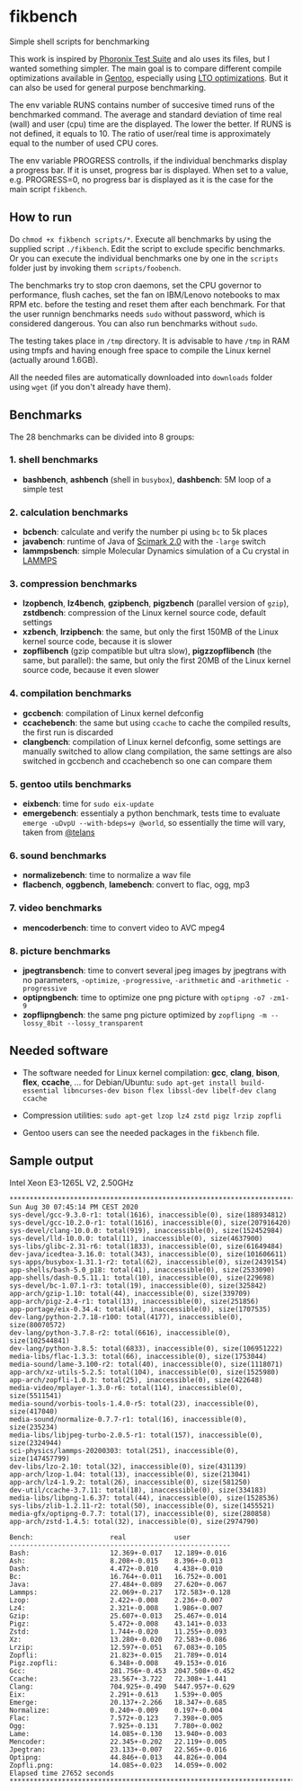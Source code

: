 # fikbench
Simple shell scripts for benchmarking

This work is inspired by [Phoronix Test Suite](https://github.com/phoronix-test-suite/phoronix-test-suite) and alo uses its files, but I wanted something simpler. The main goal is to compare different compile optimizations available in [Gentoo](https://gentoo.org/), especially using [LTO optimizations](https://github.com/InBetweenNames/gentooLTO). But it can also be used for general purpose benchmarking.

The env variable RUNS contains number of succesive timed runs of the benchmarked command. The average and standard deviation of time real (wall) and user (cpu) time are the displayed. The lower the better. If RUNS is not defined, it equals to 10. The ratio of user/real time is approximately equal to the number of used CPU cores.

The env variable PROGRESS controlls, if the individual benchmarks display a progress bar. If it is unset, progress bar is displayed. When set to a value, e.g. PROGRESS=0, no progress bar is displayed as it is the case for the main script `fikbench`.

## How to run
Do `chmod +x fikbench scripts/*`. Execute all benchmarks by using the supplied script `./fikbench`. Edit the script to exclude specific benchmarks.
Or you can execute the individual benchmarks one by one in the `scripts` folder just by invoking them `scripts/foobench`.

The benchmarks try to stop cron daemons, set the CPU governor to performance, flush caches, set the fan on IBM/Lenovo notebooks to max RPM etc. before the testing and reset them after each benchmark. For that the user runnign benchmarks needs `sudo` without password, which is considered dangerous. You can also run benchmarks without `sudo`.

The testing takes place in `/tmp` directory. It is advisable to have `/tmp` in RAM using tmpfs and having enough free space to compile the Linux kernel (actually around 1.6GB).

All the needed files are automatically downloaded into `downloads` folder using `wget` (if you don't already have them).

## Benchmarks

The 28 benchmarks can be divided into 8 groups:

### 1. shell benchmarks
- **bashbench**, **ashbench** (shell in `busybox`), **dashbench**: 5M loop of a simple test

### 2. calculation benchmarks
- **bcbench**: calculate and verify the number pi using `bc` to 5k places
- **javabench**: runtime of Java of [Scimark 2.0](https://math.nist.gov/scimark2/download_java.html) with the `-large` switch
- **lammpsbench**: simple Molecular Dynamics simulation of a Cu crystal in [LAMMPS](https://lammps.sandia.gov/)

### 3. compression benchmarks
- **lzopbench**, **lz4bench**, **gzipbench**, **pigzbench** (parallel version of `gzip`), **zstdbench**: compression of the Linux kernel source code, default settings
- **xzbench**, **lrzipbench**: the same, but only the first 150MB of the Linux kernel source code, because it is slower
- **zopflibench** (gzip compatible but ultra slow), **pigzzopflibench** (the same, but parallel): the same, but only the first 20MB of the Linux kernel source code, because it even slower

### 4. compilation benchmarks
- **gccbench**: compilation of Linux kernel defconfig
- **ccachebench**: the same but using `ccache` to cache the compiled results, the first run is discarded
- **clangbench**: compilation of Linux kernel defconfig, some settings are manually switched to allow clang compilation, the same settings are also switched in gccbench and ccachebench so one can compare them

### 5. gentoo utils benchmarks
- **eixbench**: time for `sudo eix-update`
- **emergebench**: essentialy a python benchmark, tests time to evaluate `emerge -uDvpU --with-bdeps=y @world`, so essentially the time will vary, taken from [@telans](https://github.com/InBetweenNames/gentooLTO/issues/552#issuecomment-671772521)

### 6. sound benchmarks
- **normalizebench**: time to normalize a wav file
- **flacbench**, **oggbench**, **lamebench**: convert to flac, ogg, mp3

### 7. video benchmarks
- **mencoderbench**: time to convert video to AVC mpeg4

### 8. picture benchmarks
- **jpegtransbench**: time to convert several jpeg images by jpegtrans with no parameters, `-optimize`, `-progressive`, `-arithmetic` and `-arithmetic -progressive`
- **optipngbench**: time to optimize one png picture with `optipng -o7 -zm1-9`
- **zopflipngbench**: the same png picture optimized by `zopflipng -m --lossy_8bit --lossy_transparent`

## Needed software

- The software needed for Linux kernel compilation: **gcc**, **clang**, **bison**, **flex**, **ccache**, ... for Debian/Ubuntu: `sudo apt-get install build-essential libncurses-dev bison flex libssl-dev libelf-dev clang ccache`

- Compression utilities: `sudo apt-get lzop lz4 zstd pigz lrzip zopfli`

- Gentoo users can see the needed packages in the `fikbench` file.


## Sample output
Intel Xeon E3-1265L V2, 2.50GHz
```
**************************************************************************************************************
Sun Aug 30 07:45:14 PM CEST 2020
sys-devel/gcc-9.3.0-r1: total(1616), inaccessible(0), size(188934812)
sys-devel/gcc-10.2.0-r1: total(1616), inaccessible(0), size(207916420)
sys-devel/clang-10.0.0: total(919), inaccessible(0), size(152452984)
sys-devel/lld-10.0.0: total(11), inaccessible(0), size(4637900)
sys-libs/glibc-2.31-r6: total(1833), inaccessible(0), size(61649484)
dev-java/icedtea-3.16.0: total(343), inaccessible(0), size(101606611)
sys-apps/busybox-1.31.1-r2: total(62), inaccessible(0), size(2439154)
app-shells/bash-5.0_p18: total(41), inaccessible(0), size(2533090)
app-shells/dash-0.5.11.1: total(10), inaccessible(0), size(229698)
sys-devel/bc-1.07.1-r3: total(19), inaccessible(0), size(325842)
app-arch/gzip-1.10: total(44), inaccessible(0), size(339709)
app-arch/pigz-2.4-r1: total(13), inaccessible(0), size(251856)
app-portage/eix-0.34.4: total(48), inaccessible(0), size(1707535)
dev-lang/python-2.7.18-r100: total(4177), inaccessible(0), size(80070572)
dev-lang/python-3.7.8-r2: total(6616), inaccessible(0), size(102544841)
dev-lang/python-3.8.5: total(6833), inaccessible(0), size(106951222)
media-libs/flac-1.3.3: total(66), inaccessible(0), size(1753044)
media-sound/lame-3.100-r2: total(40), inaccessible(0), size(1118071)
app-arch/xz-utils-5.2.5: total(104), inaccessible(0), size(1525980)
app-arch/zopfli-1.0.3: total(25), inaccessible(0), size(422648)
media-video/mplayer-1.3.0-r6: total(114), inaccessible(0), size(5511541)
media-sound/vorbis-tools-1.4.0-r5: total(23), inaccessible(0), size(417040)
media-sound/normalize-0.7.7-r1: total(16), inaccessible(0), size(235234)
media-libs/libjpeg-turbo-2.0.5-r1: total(157), inaccessible(0), size(2324944)
sci-physics/lammps-20200303: total(251), inaccessible(0), size(147457799)
dev-libs/lzo-2.10: total(32), inaccessible(0), size(431139)
app-arch/lzop-1.04: total(13), inaccessible(0), size(213041)
app-arch/lz4-1.9.2: total(26), inaccessible(0), size(581250)
dev-util/ccache-3.7.11: total(18), inaccessible(0), size(334183)
media-libs/libpng-1.6.37: total(44), inaccessible(0), size(1528536)
sys-libs/zlib-1.2.11-r2: total(50), inaccessible(0), size(1455521)
media-gfx/optipng-0.7.7: total(17), inaccessible(0), size(280858)
app-arch/zstd-1.4.5: total(32), inaccessible(0), size(2974790)

Bench:                   real            user
-------------------------------------------------------
Bash:                    12.369+-0.017   12.189+-0.016
Ash:                     8.208+-0.015    8.396+-0.013
Dash:                    4.472+-0.010    4.438+-0.010
Bc:                      16.764+-0.011   16.752+-0.001
Java:                    27.484+-0.089   27.620+-0.067
Lammps:                  22.069+-0.217   172.583+-0.128
Lzop:                    2.422+-0.008    2.236+-0.007
Lz4:                     2.321+-0.008    1.986+-0.007
Gzip:                    25.607+-0.013   25.467+-0.014
Pigz:                    5.472+-0.008    43.141+-0.033
Zstd:                    1.744+-0.020    11.255+-0.093
Xz:                      13.280+-0.020   72.583+-0.086
Lrzip:                   12.597+-0.051   67.083+-0.105
Zopfli:                  21.823+-0.015   21.789+-0.014
Pigz.zopfli:             6.348+-0.008    49.153+-0.016
Gcc:                     281.756+-0.453  2047.508+-0.452
Ccache:                  23.567+-3.722   72.308+-1.441
Clang:                   704.925+-0.490  5447.957+-0.629
Eix:                     2.291+-0.613    1.539+-0.005
Emerge:                  20.137+-2.266   18.347+-0.685
Normalize:               0.240+-0.009    0.197+-0.004
Flac:                    7.572+-0.123    7.398+-0.005
Ogg:                     7.925+-0.131    7.780+-0.002
Lame:                    14.085+-0.130   13.940+-0.003
Mencoder:                22.345+-0.202   22.119+-0.005
Jpegtran:                23.133+-0.007   22.565+-0.016
Optipng:                 44.846+-0.013   44.826+-0.004
Zopfli.png:              14.085+-0.023   14.059+-0.002
Elapsed time 27652 seconds
**************************************************************************************************************
```
